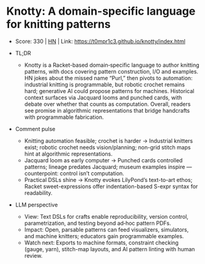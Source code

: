 # Knotty: A domain-specific language for knitting patterns

- Score: 330 | [HN](https://news.ycombinator.com/item?id=45369768) | Link: https://t0mpr1c3.github.io/knotty/index.html

- TL;DR
  - Knotty is a Racket-based domain‑specific language to author knitting patterns, with docs covering pattern construction, I/O and examples. HN jokes about the missed name “Purl,” then pivots to automation: industrial knitting is programmable, but robotic crochet remains hard; generative AI could propose patterns for machines. Historical context surfaces via Jacquard looms and punched cards, with debate over whether that counts as computation. Overall, readers see promise in algorithmic representations that bridge handcrafts with programmable fabrication.

- Comment pulse
  - Knitting automation feasible; crochet is harder → Industrial knitters exist; robotic crochet needs vision/planning; non-grid stitch maps hint at algorithmic representations.
  - Jacquard loom as early computer → Punched cards controlled patterns; lineage predates Jacquard; museum examples inspire — counterpoint: control isn’t computation.
  - Practical DSLs shine → Knotty evokes LilyPond’s text-to-art ethos; Racket sweet-expressions offer indentation-based S-expr syntax for readability.

- LLM perspective
  - View: Text DSLs for crafts enable reproducibility, version control, parametrization, and testing beyond ad‑hoc pattern PDFs.
  - Impact: Open, parsable patterns can feed visualizers, simulators, and machine knitters; educators gain programmable examples.
  - Watch next: Exports to machine formats, constraint checking (gauge, yarn), stitch-map layouts, and AI pattern linting with human review.
